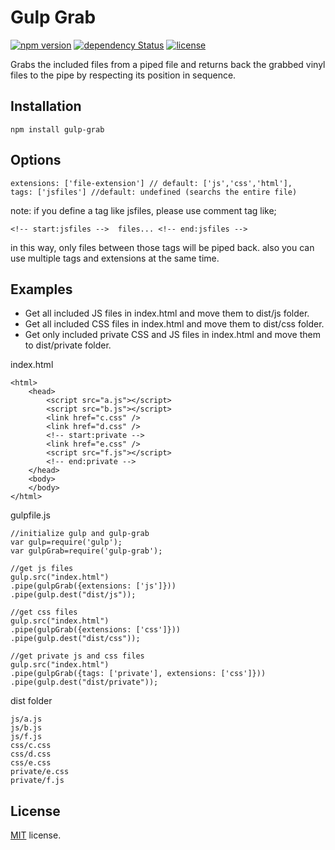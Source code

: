 # Gulp Grab  
[![npm version](https://badge.fury.io/js/gulp-grab.svg)](https://badge.fury.io/js/gulp-grab) 
[![dependency Status](https://david-dm.org/eraycetinay/gulp-grab.svg)](https://david-dm.org/eraycetinay/gulp-grab.svg)
[![license](https://img.shields.io/github/license/mashape/apistatus.svg)]()

Grabs the included files from a piped file and returns back the grabbed vinyl files to the pipe by respecting its position in sequence.

## Installation
```
npm install gulp-grab
```

## Options
```
extensions: ['file-extension'] // default: ['js','css','html'],
tags: ['jsfiles'] //default: undefined (searchs the entire file)
```
note: if you define a tag like jsfiles, please use comment tag like;
```
<!-- start:jsfiles -->	files... <!-- end:jsfiles -->
```
in this way, only files between those tags will be piped back.
also you can use multiple tags and extensions at the same time.

## Examples
- Get all included JS files in index.html and move them to dist/js folder.
- Get all included CSS files in index.html and move them to dist/css folder.
- Get only included private CSS and JS files in index.html and move them to dist/private folder.

index.html
```
<html>
	<head>
		<script src="a.js"></script>
		<script src="b.js"></script>
		<link href="c.css" />
		<link href="d.css" />
		<!-- start:private -->
		<link href="e.css" />
		<script src="f.js"></script>
		<!-- end:private -->
	</head>
	<body>
	</body>
</html>
```
gulpfile.js
```
//initialize gulp and gulp-grab
var gulp=require('gulp');
var gulpGrab=require('gulp-grab');

//get js files
gulp.src("index.html")
.pipe(gulpGrab({extensions: ['js']}))
.pipe(gulp.dest("dist/js"));

//get css files
gulp.src("index.html")
.pipe(gulpGrab({extensions: ['css']}))
.pipe(gulp.dest("dist/css"));

//get private js and css files
gulp.src("index.html")
.pipe(gulpGrab({tags: ['private'], extensions: ['css']}))
.pipe(gulp.dest("dist/private"));
```
dist folder
```
js/a.js
js/b.js
js/f.js
css/c.css
css/d.css
css/e.css
private/e.css
private/f.js
```
## License
[MIT](LICENSE) license.
